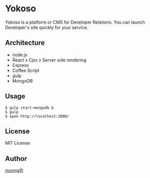 # Yokoso

Yokoso is a platform or CMS for Developer Relations. You can launch Developer's site quickly for your service.

## Architecture

- node.js
- React x Cjsx x Server side rendering
- Express
- Coffee Script
- gulp
- MongoDB

## Usage

```
$ gulp start-mongodb &
$ gulp
$ open http://localhost:3000/
```

## License

MIT License

## Author

[moongift](https://github.com/moongift)


